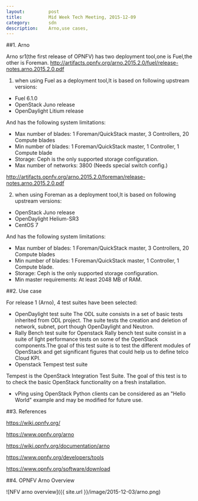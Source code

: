 ```yaml
---
layout:         post
title:          Mid Week Tech Meeting, 2015-12-09
category:       sdn
description:    Arno,use cases,
---
```


##1. Arno

Arno sr1(the first release of OPNFV) has two deployment tool,one is Fuel,the other is Foreman.
http://artifacts.opnfv.org/arno.2015.2.0/fuel/release-notes.arno.2015.2.0.pdf 

1) when using Fuel as a deployment tool,It is based on following upstream versions:

* Fuel 6.1.0
* OpenStack Juno release
* OpenDaylight Litium release

And has the following system limitations:
  
* Max number of blades: 1 Foreman/QuickStack master, 3 Controllers, 20 Compute blades
* Min number of blades: 1 Foreman/QuickStack master, 1 Controller, 1 Compute blade
* Storage: Ceph is the only supported storage configuration.
* Max number of networks: 3800 (Needs special switch config.)

http://artifacts.opnfv.org/arno.2015.2.0/foreman/release-notes.arno.2015.2.0.pdf 

2) when using Foreman as a deployment tool,It is based on following upstream versions:

* OpenStack Juno release
* OpenDaylight Helium-SR3
* CentOS 7

And has the following system limitations:

* Max number of blades: 1 Foreman/QuickStack master, 3 Controllers, 20 Compute blades
* Min number of blades: 1 Foreman/QuickStack master, 1 Controller, 1 Compute blade.
* Storage: Ceph is the only supported storage configuration.
* Min master requirements: At least 2048 MB of RAM.

##2. Use case

For release 1 (Arno), 4 test suites have been selected:

* OpenDaylight test suite 
The ODL suite consists in a set of basic tests inherited from ODL project. The suite tests the creation and deletion of network, subnet, port though OpenDaylight and Neutron.
* Rally Bench test suite for Openstack
Rally bench test suite consist in a suite of light performance tests on some of the OpenStack components.The goal of this test suite is to test the different modules of OpenStack and get significant figures that could help us to define telco Cloud KPI.
* Openstack Tempest test suite 

Tempest is the OpenStack Integration Test Suite. The goal of this test is to to check the basic OpenStack functionality on a fresh installation.
* vPing using OpenStack Python clients can be considered as an "Hello World" example and may be modified for future use.

##3. References

  https://wiki.opnfv.org/
  
  https://www.opnfv.org/arno 
  
  https://wiki.opnfv.org/documentation/arno 
  
  https://www.opnfv.org/developers/tools 
  
  https://www.opnfv.org/software/download 

##4. OPNFV Arno Overview

![NFV arno overview]({{ site.url }}/image/2015-12-03/arno.png)
